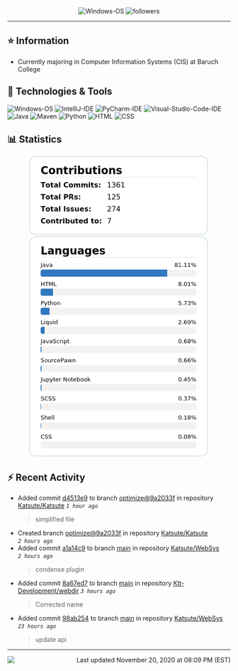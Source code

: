 <div align="center">
    <img 
        src="https://img.shields.io/badge/OS-Windows-informational?style=for-the-badge&color=3278be"
        alt="Windows-OS">
    <img 
        src="https://img.shields.io/github/followers/katsute?color=3278be&style=for-the-badge"
        alt="followers">
</div>

<hr>

## ⭐ Information

 - Currently majoring in Computer Information Systems (CIS) at Baruch College

## 🔧 Technologies & Tools

<img 
    src="https://img.shields.io/badge/OS-Windows-informational?style=flat-square&color=3278be"
    alt="Windows-OS">
<img 
    src="https://img.shields.io/badge/Editor-IntelliJ_IDEA-informational?style=flat-square&logo=intellij-idea&logoColor=white&color=3278be"
    alt="IntelliJ-IDE">
<img 
    src="https://img.shields.io/badge/Editor-PyCharm-informational?style=flat-square&logo=pycharm&logoColor=white&color=3278be"
    alt="PyCharm-IDE">
<img 
    src="https://img.shields.io/badge/Editor-Visual_Studio_Code-informational?style=flat-square&logo=Visual-Studio-Code&logoColor=white&color=3278be"
    alt="Visual-Studio-Code-IDE">
<img 
    src="https://img.shields.io/badge/Code-Java-informational?style=flat-square&logo=java&logoColor=white&color=3278be"
    alt="Java">
<img 
    src="https://img.shields.io/badge/Tools-Maven-informational?style=flat-square&logo=apache-maven&logoColor=white&color=3278be"
    alt="Maven">
<img 
    src="https://img.shields.io/badge/Code-Python-informational?style=flat-square&logo=python&logoColor=white&color=3278be"
    alt="Python">
<img 
    src="https://img.shields.io/badge/Code-HTML-informational?style=flat-square&logo=html5&logoColor=white&color=3278be"
    alt="HTML">
<img 
    src="https://img.shields.io/badge/Code-CSS-informational?style=flat-square&logo=css-wizardry&logoColor=white&color=3278be"
    alt="CSS">

## 📊 Statistics
<div align="center">
    <a href="https://github.com/Katsute/">
        <img src="https://github.com/Katsute/Katsute/blob/main/contributions.png">
    </a>
    <a href="https://github.com/Katsute/">
        <img src="https://github.com/Katsute/Katsute/blob/main/languages.png">
    </a>
</div>

## ⚡ Recent Activity

 - Added commit [d4513e9](https://github.com/Katsute/Katsute/commit/d4513e929b2bef65e240f41e7def0fe5bf21f2f9) to branch [optimize@9a2033f](https://github.com/Katsute/Katsute/tree/optimize@9a2033f) in repository [Katsute/Katsute](https://github.com/Katsute/Katsute)  *`1 hour ago`*
   > simplified file
 - Created branch [optimize@9a2033f](https://github.com/Katsute/Katsute/tree/optimize@9a2033f) in repository [Katsute/Katsute](https://github.com/Katsute/Katsute) *`2 hours ago`*
 - Added commit [a1a14c9](https://github.com/Katsute/WebSys/commit/a1a14c99b7347cb621581f153a68c11cc70c3bcb) to branch [main](https://github.com/Katsute/WebSys/tree/main) in repository [Katsute/WebSys](https://github.com/Katsute/WebSys)  *`2 hours ago`*
   > condense plugin
 - Added commit [8a67ed7](https://github.com/Ktt-Development/webdir/commit/8a67ed77bf3e950f943013205661d34eed95a7c5) to branch [main](https://github.com/Ktt-Development/webdir/tree/main) in repository [Ktt-Development/webdir](https://github.com/Ktt-Development/webdir)  *`3 hours ago`*
   > Corrected name
 - Added commit [98ab254](https://github.com/Katsute/WebSys/commit/98ab2542b5c162e801e9d65206136903f4fdbb87) to branch [main](https://github.com/Katsute/WebSys/tree/main) in repository [Katsute/WebSys](https://github.com/Katsute/WebSys)  *`23 hours ago`*
   > update api

---
<img align="left" src="https://github.com/Katsute/Katsute/workflows/Update%20README.md/badge.svg"><p align="right">Last updated November 20, 2020 at 08:09 PM (EST)</p>
